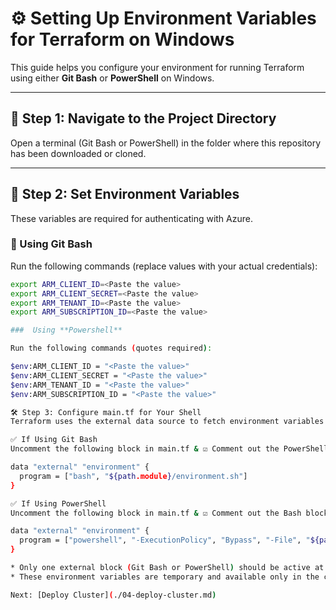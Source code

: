 # ⚙️ Setting Up Environment Variables for Terraform on Windows

This guide helps you configure your environment for running Terraform using either **Git Bash** or **PowerShell** on Windows.

---

## 📁 Step 1: Navigate to the Project Directory

Open a terminal (Git Bash or PowerShell) in the folder where this repository has been downloaded or cloned.

---

## 🧰 Step 2: Set Environment Variables

These variables are required for authenticating with Azure.

### 🐧 Using **Git Bash**

Run the following commands (replace values with your actual credentials):

```bash
export ARM_CLIENT_ID=<Paste the value>
export ARM_CLIENT_SECRET=<Paste the value>
export ARM_TENANT_ID=<Paste the value>
export ARM_SUBSCRIPTION_ID=<Paste the value>

###  Using **Powershell**

Run the following commands (quotes required):

$env:ARM_CLIENT_ID = "<Paste the value>"
$env:ARM_CLIENT_SECRET = "<Paste the value>"
$env:ARM_TENANT_ID = "<Paste the value>"
$env:ARM_SUBSCRIPTION_ID = "<Paste the value>"

🛠 Step 3: Configure main.tf for Your Shell
Terraform uses the external data source to fetch environment variables via a script. Use the block corresponding to your shell.

✅ If Using Git Bash
Uncomment the following block in main.tf & ☑️ Comment out the PowerShell block if present.:

data "external" "environment" {
  program = ["bash", "${path.module}/environment.sh"]
}

✅ If Using PowerShell
Uncomment the following block in main.tf & ☑️ Comment out the Bash block if present.:

data "external" "environment" {
  program = ["powershell", "-ExecutionPolicy", "Bypass", "-File", "${path.module}/environment.ps1"]
}

* Only one external block (Git Bash or PowerShell) should be active at a time.
* These environment variables are temporary and available only in the current terminal session.

Next: [Deploy Cluster](./04-deploy-cluster.md)
